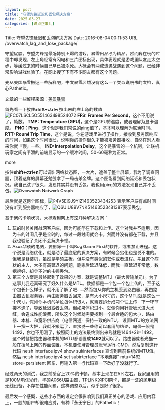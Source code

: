 ```yaml
---
layout: post
title: "守望先锋延迟和丢包解决方案"
date: 2025-03-27
categories: [讲点正事儿]
---
```


Title: 守望先锋延迟和丢包解决方案
Date: 2016-08-04 00:11:53
URL: /overwatch_lag_and_lose_package/

守望屁股，守望先锋是最近特别火爆的游戏，暴雪出品必为精品。然而我在玩的过程中却发现，左上角经常有闪电和三片图标出现，具体表现就是游戏里队友走太空步，等缓过来的时候自己早已被杀死。大概会有两成遭遇战遇到这个问题，已经非常影响游戏体验了。在网上搜了下有不少网友都有这个问题。

先从美国暴雪搬运一些解释吧，中文暴雪居然没有这么一个类似说明书的文档，真心Pathetic。

文章的一些解释来源：[美国暴雪](https://us.battle.net/support/en/article/7779)

首先看一下按住**shift+ctrl+r**按出来的左上角的数值
![FC07LSCL5O551463498524072](http://img.weimao.me/2019-05-21-025834.png)
**FPS: Frames Per Second**，这个不用说了，帧数。
**TMP: Temperature (GPU)**，这个是GPU的温度，或者理解为显卡温度。
**PNG：Ping**，这个就是我们常说的ping值了，基本可以理解为联通时间。
**RTT: Round Trip Time**，这个是说，你在游戏里进行了操作，接收到服务器响应的时间，如果这个时间很长，说明你的操作很久才能被服务器接收，自然在别人看来你就『慢』一些。
**IND: Interpolation Delay**，这个是暴雪的一个机制，让联机玩家之间有平滑的前端显示的一个缓冲时间，50-60毫秒为正常。

more

按住**shift+ctrl+n**可以调出网络状态图，一大片，遮盖了整个屏幕，我为了调查问题，顶着这样的屏幕还勉强拿了一局击杀金牌。这个图能看到网络延迟和丢包状况。我自己试了很久，发现其实并没有丢包。我也用ping的方法发现自己并不丢包。![Overwatch Network Graph](http://img.weimao.me/2019-05-21-025918.png)

最后就是这两个图标，![P4V5EI9J9YIZ1463523434253](http://img.weimao.me/2019-05-21-025923.png) 表示客户端有点时间没有听到服务器响应了，![Q6UIU89V7NK51463523481387](http://img.weimao.me/2019-05-21-025925.png)表示丢包。

基于我的卡顿状况，大概看到网上有这几种解决方案：

1.  玩的时候关闭战网客户端，因为可能存在下载和上传。这个对我并不适用，因为卡的时间几乎是全时的，每过一段时间就会卡，然而并没有都在下载，并且我也验证了关闭不会解决卡顿。
2.  Asus华硕的电脑，要删除一个叫Rog Game First的软件，或者禁止进程。这个说是网络优化，就是动了最底层的解决方案，有时候会劣化也是说不准的。但我是组装机，虽然是华硕主板，但并没有类似的软件或者进程。并且这个症状的主人，大多有高延迟的问题，删除后延迟降低，而我一直延迟非常低，数据很好，却会不时的卡顿丢包。
3.  第三个方案是最终起到了效果的方案，就是调整MTU（最大传输单元）。为了这事儿我还真研究了好久什么是MTU。数据都是一个包一个包上传的，至于这个包长什么样子，就不用了解了吧……然而包从你的主机丢到路由器，再由路由器丢到服务器，再由服务器丢回来，是有大小尺寸的，这个MTU就是这么一个尺寸。假如你本机的单位包体积很大，就需要拆分成两个往上传，下一环节接不迭了，导致延迟或者丢包。但如果体积过小，就像你用针管呲水进大水缸，会造成性能浪费，所以这个时候就需要找到一个最合适的包大小，路由器、本机、和宽带供应商（电信网通）保持一致的MTU。
设置MTU的方法网上一搜一大把，我就不搬运了，直接说一些你可以套用的结论，电信一般是1492，你也不用测了，按照网上的方法最终测出来的就是1464+28=1492。这个时候把路由器和本机的MTU都设置成**1492**就可以了。路由器或者光猫一般在拨号上网的界面设置，本机要使用管理员账号运行-CMD，然后复制这行代码
netsh interface ipv4 show subinterfaces 查询到目前系统的MTU值。
然后
netsh interface ipv4 set subinterface "本地连接" mtu=1492 store=persistent
回车，再输入第一行代码查一下改好了没就行了。

经过两天的测试，我之前感官上20%的卡顿，基本上现在在5%左右。我家里用的是100M电信光纤，华硕AC66U路由器，TPLINK的PCI网卡，都是一流的民用级无线设备，不存在性能问题，这样调整以后，似乎是好了很多。

最后发一个感慨，这些小东西的设定会很影响到我们真正关心的游戏、应用内容上，一般的用户却很难应对，有种『永无宁日』的Pathetic！